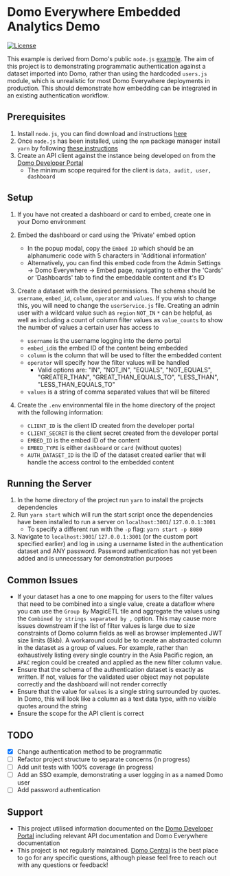 # Domo Everywhere Embedded Analytics Demo

[![License](https://img.shields.io/badge/license-MIT-blue.svg?style=flat)](http://www.opensource.org/licenses/MIT)

This example is derived from Domo's public `node.js` [example](https://github.com/domoinc/domo-node-embed-filters). The aim of this project is to demonstrating programmatic authentication against a dataset imported into Domo, rather than using the hardcoded `users.js` module, which is unrealistic for most Domo Everywhere deployments in production. This should demonstrate how embedding can be integrated in an existing authentication workflow.

## Prerequisites

1. Install `node.js`, you can find download and instructions [here](https://nodejs.org/en/download)
2. Once `node.js` has been installed, using the `npm` package manager install `yarn` by following [these instructions](https://classic.yarnpkg.com/lang/en/docs/install/#mac-stable)
3. Create an API client against the instance being developed on from the [Domo Developer Portal](https://developer.domo.com/portal/d01f63a6ba662-domo-developer-portal)
   - The minimum scope required for the client is `data, audit, user, dashboard`

## Setup

1. If you have not created a dashboard or card to embed, create one in your Domo environment
2. Embed the dashboard or card using the 'Private' embed option
   - In the popup modal, copy the `Embed ID` which should be an alphanumeric code with 5 characters in 'Additional information'
   - Alternatively, you can find this embed code from the Admin Settings -> Domo Everywhere -> Embed page, navigating to either the 'Cards' or 'Dashboards' tab to find the embeddable content and it's ID

3. Create a dataset with the desired permissions. The schema should be `username`, `embed_id`, `column`, `operator` and `values`. If you wish to change this, you will need to change the `userService.js` file. Creating an admin user with a wildcard value such as `region` `NOT_IN` `*` can be helpful, as well as including a count of column filter values as `value_counts` to show the number of values a certain user has access to
   - `username` is the username logging into the demo portal
   - `embed_id`is the embed ID of the content being embedded
   - `column` is the column that will be used to filter the embedded content
   - `operator` will specify how the filter values will be handled
     - Valid options are: "IN", "NOT_IN", "EQUALS", "NOT_EQUALS", "GREATER_THAN", "GREAT_THAN_EQUALS_TO", "LESS_THAN", "LESS_THAN_EQUALS_TO"
   - `values` is a string of comma separated values that will be filtered
4. Create the `.env` environmental file in the home directory of the project with the following information:
   - `CLIENT_ID` is the client ID created from the developer portal
   - `CLIENT_SECRET` is the client secret created from the developer portal
   - `EMBED_ID` is the embed ID of the content
   - `EMBED_TYPE` is either `dashboard` or `card` (without quotes)
   - `AUTH_DATASET_ID` is the ID of the dataset created earlier that will handle the access control to the embedded content

## Running the Server

1. In the home directory of the project run `yarn` to install the projects dependencies
2. Run `yarn start` which will run the start script once the dependencies have been installed to run a server on `localhost:3001`/ `127.0.0.1:3001`
   - To specify a different run with the `-p` flag: `yarn start -p 8080`
3. Navigate to `localhost:3001`/ `127.0.0.1:3001` (or the custom port specified earlier) and log in using a username listed in the authentication dataset and ANY password. Password authentication has not yet been added and is unnecessary for demonstration purposes

## Common Issues

- If your dataset has a one to one mapping for users to the filter values that need to be combined into a single value, create a dataflow where you can use the `Group By` MagicETL tile and aggregate the values using the `Combined by strings separated by ,` option. This may cause more issues downstream if the list of filter values is large due to size constraints of Domo column fields as well as browser implemented JWT size limits (8kb). A workaround could be to create an abstracted column in the dataset as a group of values. For example, rather than exhaustively listing every single country in the Asia Pacific region, an `APAC` region could be created and applied as the new filter column value.
- Ensure that the schema of the authentication dataset is exactly as written. If not, values for the validated user object may not populate correctly and the dashboard will not render correctly
- Ensure that the value for `values` is a single string surrounded by quotes. In Domo, this will look like a column as a text data type, with no visible quotes around the string
- Ensure the scope for the API client is correct

## TODO

- [x] Change authentication method to be programmatic
- [ ] Refactor project structure to separate concerns (in progress)
- [ ] Add unit tests with 100% coverage (in progress)
- [ ] Add an SSO example, demonstrating a user logging in as a named Domo user
- [ ] Add password authentication

## Support

- This project utilised information documented on the [Domo Developer Portal](https://developer.domo.com/) including relevant API documentation and Domo Everywhere documentation
- This project is not regularly maintained. [Domo Central](https://www.domo.com/domo-central) is the best place to go for any specific questions, although please feel free to reach out with any questions or feedback!
